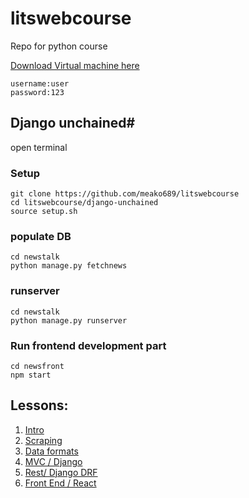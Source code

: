 # litswebcourse
Repo for python course

[Download Virtual machine here](https://www.dropbox.com/sh/7xr6mhn003xh303/AAABQXUGMcu-5NvaBK5GwF68a?dl=0)
```
username:user
password:123
```

## Django unchained#
open terminal 
### Setup
```
git clone https://github.com/meako689/litswebcourse
cd litswebcourse/django-unchained
source setup.sh
```
### populate DB
```
cd newstalk
python manage.py fetchnews
```

### runserver
```
cd newstalk
python manage.py runserver
```

### Run frontend development part
```
cd newsfront
npm start
```

## Lessons:

1. [Intro](https://docs.google.com/presentation/d/1ItZzgLcEAKJ7_nrEt7E-xD_uX6-8koXD2wjGowWpk6A/edit#slide=id.g25f6af9dd6_0_0)
2. [Scraping](https://docs.google.com/presentation/d/1cMJ09TsYd-Alpm3IVgYqvT_snAm_J0p5DksezWs2AqY/edit?usp=sharing)
3. [Data formats](https://docs.google.com/presentation/d/1INFraZni_9iA3gIh4JAhSwdqL0-gdF_kkyicJQuvPk0/edit#slide=id.g25f6af9dd6_0_0)
4. [MVC / Django](https://docs.google.com/presentation/d/1mA_staESkvwwIXvSoq2TDCNu2xDt9cf0RuYydZOzzaA/edit#slide=id.g25f6af9dd6_0_0)
5. [Rest/ Django DRF](https://docs.google.com/presentation/d/1aMGm9uq8FDnUQug7BSfpX2FjmyqAD49I1iOaHGSZMdw/edit?usp=sharing)
6. [Front End / React](https://drive.google.com/open?id=1x7kZZbL8oizMCI47kO_A8l_UfSvoWiChXN5qMCKSJO0)


